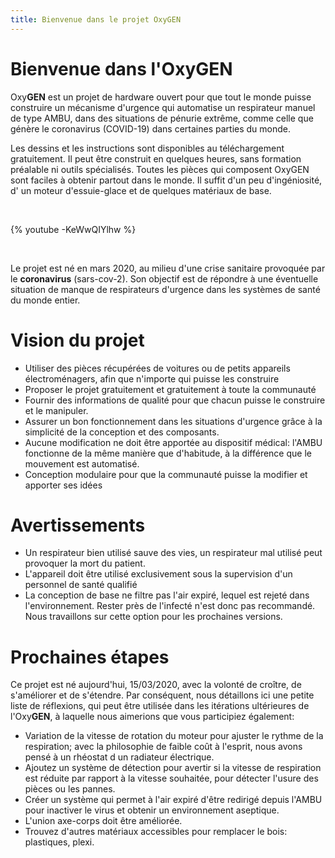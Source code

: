 ```yaml
---
title: Bienvenue dans le projet OxyGEN
---
```


# Bienvenue dans l'OxyGEN 
Oxy**GEN** est un projet de hardware ouvert pour que tout le monde puisse construire un mécanisme d'urgence qui automatise un respirateur manuel de type AMBU, dans des situations de pénurie extrême, comme celle que génère le coronavirus (COVID-19) dans certaines parties du monde.

Les dessins et les instructions sont disponibles au téléchargement gratuitement. Il peut être construit en quelques heures, sans formation préalable ni outils spécialisés. Toutes les pièces qui composent OxyGEN sont faciles à obtenir partout dans le monde. Il suffit d'un peu d'ingéniosité, d' un moteur d'essuie-glace et de quelques matériaux de base. 


<br/> 

{% youtube -KeWwQIYlhw %}

<br/> 

Le projet est né en mars 2020, au milieu d'une crise sanitaire provoquée par le **coronavirus** (sars-cov-2). Son objectif est de répondre à une éventuelle situation de manque de respirateurs d'urgence dans les systèmes de santé du monde entier. 

# Vision du projet             
* Utiliser des pièces récupérées de voitures ou de petits appareils électroménagers, afin que n'importe qui puisse les construire
* Proposer le projet gratuitement et gratuitement à toute la communauté
* Fournir des informations de qualité pour que chacun puisse le construire et le manipuler.
* Assurer un bon fonctionnement dans les situations d'urgence grâce à la simplicité de la conception et des composants.
* Aucune modification ne doit être apportée au dispositif médical: l'AMBU fonctionne de la même manière que d'habitude, à la différence que le mouvement est automatisé. 
* Conception modulaire pour que la communauté puisse la modifier et apporter ses idées

# Avertissements
* Un respirateur bien utilisé sauve des vies, un respirateur mal utilisé peut provoquer la mort du patient.
* L'appareil doit être utilisé exclusivement sous la supervision d'un personnel de santé qualifié
* La conception de base ne filtre pas l'air expiré, lequel est rejeté dans l'environnement. Rester près de l'infecté n'est donc pas recommandé. Nous travaillons sur cette option pour les prochaines versions. 

# Prochaines étapes
Ce projet est né aujourd'hui, 15/03/2020, avec la volonté de croître, de s'améliorer et de s'étendre. Par conséquent, nous détaillons ici une petite liste de réflexions, qui peut être utilisée dans les itérations ultérieures de l'Oxy**GEN**, à laquelle nous aimerions que vous participiez également: 
* Variation de la vitesse de rotation du moteur pour ajuster le rythme de la respiration;  avec la philosophie de faible coût à l'esprit, nous avons pensé à un rhéostat d un radiateur électrique.
* Ajoutez un système de détection pour avertir si la vitesse de respiration est réduite par rapport à la vitesse souhaitée, pour détecter l'usure des pièces ou les pannes.
* Créer un système qui permet à l'air expiré d'être redirigé depuis l'AMBU pour inactiver le virus et obtenir un environnement aseptique. 
* L'union axe-corps doit être améliorée.
* Trouvez d'autres matériaux accessibles pour remplacer le bois: plastiques, plexi.
